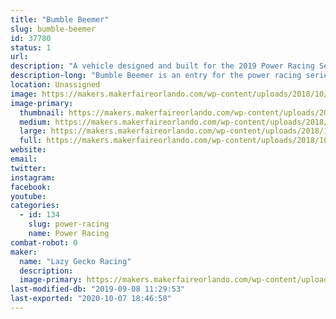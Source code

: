 ```yaml
---
title: "Bumble Beemer"
slug: bumble-beemer
id: 37780
status: 1
url: 
description: "A vehicle designed and built for the 2019 Power Racing Series. "
description-long: "Bumble Beemer is an entry for the power racing series. It features a completely custom welded steel frame, is powered by a BOMA brushless motor and a single reduction chain box. Its max speed is 20+ mph"
location: Unassigned
image: https://makers.makerfaireorlando.com/wp-content/uploads/2018/10/ACTION-SHOT.png
image-primary:
  thumbnail: https://makers.makerfaireorlando.com/wp-content/uploads/2018/10/ACTION-SHOT-150x150.png
  medium: https://makers.makerfaireorlando.com/wp-content/uploads/2018/10/ACTION-SHOT-300x296.png
  large: https://makers.makerfaireorlando.com/wp-content/uploads/2018/10/ACTION-SHOT.png
  full: https://makers.makerfaireorlando.com/wp-content/uploads/2018/10/ACTION-SHOT.png
website: 
email: 
twitter: 
instagram: 
facebook: 
youtube: 
categories:
  - id: 134
    slug: power-racing
    name: Power Racing
combat-robot: 0
maker:
  name: "Lazy Gecko Racing"
  description:
  image-primary: https://makers.makerfaireorlando.com/wp-content/uploads/2018/10/17835014_1109992515812267_9157395315728724930_o-1024x1024.png
last-modified-db: "2019-09-08 11:29:53"
last-exported: "2020-10-07 18:46:58"
---
```

